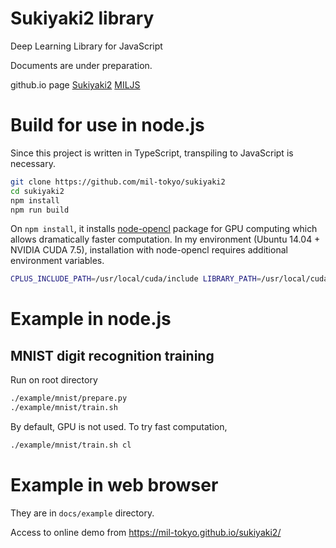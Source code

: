 # Sukiyaki2 library
Deep Learning Library for JavaScript

Documents are under preparation.

github.io page [Sukiyaki2](https://mil-tokyo.github.io/sukiyaki2/) [MILJS](https://mil-tokyo.github.io/miljs.html)

# Build for use in node.js
Since this project is written in TypeScript, transpiling to JavaScript is necessary.

```bash
git clone https://github.com/mil-tokyo/sukiyaki2
cd sukiyaki2
npm install
npm run build
```

On `npm install`, it installs [node-opencl](https://github.com/mikeseven/node-opencl) package for GPU computing which allows dramatically faster computation.
In my environment (Ubuntu 14.04 + NVIDIA CUDA 7.5), installation with node-opencl requires additional environment variables.

```bash
CPLUS_INCLUDE_PATH=/usr/local/cuda/include LIBRARY_PATH=/usr/local/cuda/lib64 npm install
```

# Example in node.js
## MNIST digit recognition training
Run on root directory

```bash
./example/mnist/prepare.py
./example/mnist/train.sh
```

By default, GPU is not used. To try fast computation,

```bash
./example/mnist/train.sh cl
```

# Example in web browser
They are in `docs/example` directory.

Access to online demo from https://mil-tokyo.github.io/sukiyaki2/
